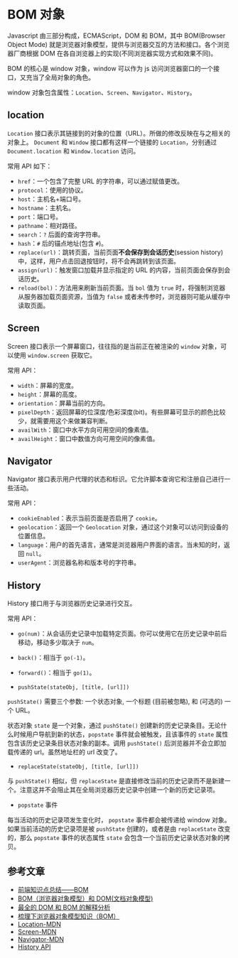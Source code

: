 # BOM 对象

Javascript 由三部分构成，ECMAScript，DOM 和 BOM，其中 BOM(Browser Object Mode) 就是浏览器对象模型，提供与浏览器交互的方法和接口。各个浏览器厂商根据 DOM 在各自浏览器上的实现(不同浏览器实现方式和效果不同)。

BOM 的核心是 window 对象，window 可以作为 js 访问浏览器窗口的一个接口，又充当了全局对象的角色。

window 对象包含属性：`Location`、`Screen`、`Navigator`、`History`。

## location

`Location` 接口表示其链接到的对象的位置（URL）。所做的修改反映在与之相关的对象上。 `Document` 和 `Window` 接口都有这样一个链接的 `Location`，分别通过 `Document.location` 和 `Window.location` 访问。

常用 API 如下：

- `href`：一个包含了完整 URL 的字符串，可以通过赋值更改。
- `protocol`：使用的协议。
- `host`：主机名+端口号。
- `hostname`：主机名。
- `port`：端口号。
- `pathname`：相对路径。
- `search`：`?` 后面的查询字符串。
- `hash`：`#` 后的锚点地址(包含 `#`)。
- `replace(url)`：跳转页面，当前页面**不会保存到会话历史**(session history)中，这样，用户点击回退按钮时，将不会再跳转到该页面。
- `assign(url)`：触发窗口加载并显示指定的 URL 的内容，当前页面会保存到会话历史。
- `reload(bol)`：方法用来刷新当前页面。当 `bol` 值为 `true` 时，将强制浏览器从服务器加载页面资源，当值为 `false` 或者未传参时，浏览器则可能从缓存中读取页面。

## Screen

Screen 接口表示一个屏幕窗口，往往指的是当前正在被渲染的 `window` 对象，可以使用 `window.screen` 获取它。

常用 API：

- `width`：屏幕的宽度。
- `height`：屏幕的高度。
- `orientation`：屏幕当前的方向。
- `pixelDepth`：返回屏幕的位深度/色彩深度(bit)。有些屏幕可显示的颜色比较少，就需要用这个来做兼容判断。
- `availWith`：窗口中水平方向可用空间的像素值。
- `availHeight`：窗口中数值方向可用空间的像素值。

## Navigator

Navigator 接口表示用户代理的状态和标识。它允许脚本查询它和注册自己进行一些活动。

常用 API：

- `cookieEnabled`：表示当前页面是否启用了 `cookie`。
- `geolocation`：返回一个 `Geolocation` 对象，通过这个对象可以访问到设备的位置信息。
- `language`：用户的首先语言，通常是浏览器用户界面的语言。当未知的时，返回 `null`。
- `userAgent`：浏览器名称和版本号的字符串。

## History

History 接口用于与浏览器历史记录进行交互。

常用 API：

- `go(num)`：从会话历史记录中加载特定页面。你可以使用它在历史记录中前后移动，移动多少取决于 `num`。
- `back()`：相当于 `go(-1)`。
- `forward()`：相当于 `go(1)`。

- `pushState(stateObj, [title, [url]])`

`pushState()` 需要三个参数: 一个状态对象, 一个标题 (目前被忽略), 和 (可选的) 一个 URL。

状态对象 `state` 是一个对象，通过 `pushState()` 创建新的历史记录条目。无论什么时候用户导航到新的状态，`popstate` 事件就会被触发，且该事件的 `state` 属性包含该历史记录条目状态对象的副本。调用 `pushState()` 后浏览器并不会立即加载传递的 url。虽然地址栏的 url 改变了。

- `replaceState(stateObj, [title, [url]])`

与 `pushState()` 相似，但 `replaceState` 是直接修改当前的历史记录而不是新建一个。注意这并不会阻止其在全局浏览器历史记录中创建一个新的历史记录项。

- `popstate` 事件

每当活动的历史记录项发生变化时， `popstate` 事件都会被传递给 window 对象。如果当前活动的历史记录项是被 `pushState` 创建的，或者是由 `replaceState` 改变的，那么 `popstate` 事件的状态属性 `state` 会包含一个当前历史记录状态对象的拷贝。

## 参考文章

- [前端知识点总结——BOM](https://segmentfault.com/a/1190000013426834?utm_source=channel-hottest)
- [BOM（浏览器对象模型）和 DOM(文档对象模型)](https://blog.csdn.net/qq_33599109/article/details/78122557)
- [最全的 DOM 和 BOM 的解释分析](https://juejin.cn/post/6844903939008102413)
- [梳理下浏览器对象模型知识（BOM）](https://juejin.cn/post/6844903576859328526)
- [Location-MDN](https://developer.mozilla.org/zh-CN/docs/Web/API/Location)
- [Screen-MDN](https://developer.mozilla.org/zh-CN/docs/Web/API/Screen)
- [Navigator-MDN](https://developer.mozilla.org/zh-CN/docs/Web/API/Navigator)
- [History API](https://developer.mozilla.org/zh-CN/docs/Web/API/History_API)
